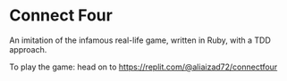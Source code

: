 # Connect Four
An imitation of the infamous real-life game, written in Ruby, with a TDD approach.

To play the game: head on to https://replit.com/@aliaizad72/connectfour
